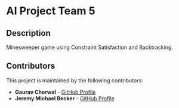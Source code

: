 # AI Project Team 5

## Description

Minesweeper game using Constraint Satisfaction and Backtracking.

## Contributors

This project is maintained by the following contributors:

- **Gaurav Cherwal** - [GitHub Profile](https://github.com/gaurav219)
- **Jeremy Michael Becker** - [GitHub Profile](https://github.com/jeremymbecker)
